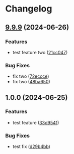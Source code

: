 # Changelog

## [9.9.9](https://github.com/stdavis/release-please-merged-pr-repro/compare/v1.0.0...v9.9.9) (2024-06-26)


### Features

* test feature two ([21cc047](https://github.com/stdavis/release-please-merged-pr-repro/commit/21cc047d2929e7a02c50eeaf790e4ddc0aee0439))


### Bug Fixes

* fix two ([72eccce](https://github.com/stdavis/release-please-merged-pr-repro/commit/72eccce58f4f806ed6acd8b367caf200bb668a16))
* fix two ([48ba650](https://github.com/stdavis/release-please-merged-pr-repro/commit/48ba650f0acf89fa85ac2c35f45c51aa6a99608d))

## 1.0.0 (2024-06-25)


### Features

* test feature ([33d9541](https://github.com/stdavis/release-please-merged-pr-repro/commit/33d95414c10d1588e7c0bb981c782629ca100b2a))


### Bug Fixes

* test fix ([d29b4bb](https://github.com/stdavis/release-please-merged-pr-repro/commit/d29b4bb39bfa30913cbb03d75e482e6ef692e081))
